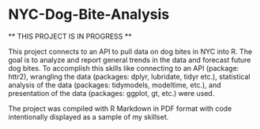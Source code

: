 # NYC-Dog-Bite-Analysis

** THIS PROJECT IS IN PROGRESS **

This project connects to an API to pull data on dog bites in NYC into R. The goal is to analyze and report general trends in the data and forecast future dog bites. To accomplish this skills like connecting to an API (package: httr2), wrangling the data (packages: dplyr, lubridate, tidyr etc.), statistical analysis of the data (packages: tidymodels, modeltime, etc.), and presentation of the data (packages: ggplot, gt, etc.) were used.

The project was compiled with R Markdown in PDF format with code intentionally displayed as a sample of my skillset.

